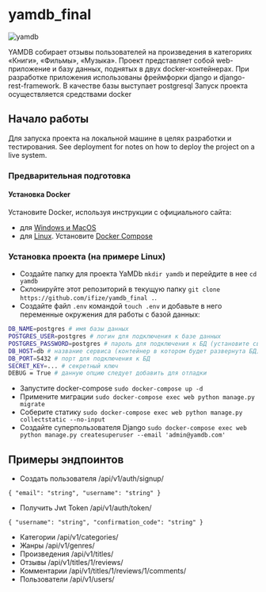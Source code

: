 # yamdb_final
![yamdb](https://github.com/ilshat2/yamdb_final/actions/workflows/yamdb_workflow.yml/badge.svg)

YAMDB собирает отзывы пользователей на произведения в категориях «Книги», «Фильмы», «Музыка». Проект представляет собой web-приложение и базу данных, поднятых в двух docker-контейнерах.
При разработке приложения использованы фреймфорки django и django-rest-framework. В качестве базы выступает postgresql Запуск проекта осуществляется средствами docker

## Начало работы

Для запуска проекта на локальной машине в целях разработки и тестирования. See deployment for notes on how to deploy the project on a live system.


### Предварительная подготовка

#### Установка Docker
Установите Docker, используя инструкции с официального сайта:
- для [Windows и MacOS](https://www.docker.com/products/docker-desktop) 
- для [Linux](https://docs.docker.com/engine/install/ubuntu/). Установите [Docker Compose](https://docs.docker.com/compose/install/)

### Установка проекта (на примере Linux)

- Создайте папку для проекта YaMDb `mkdir yamdb` и перейдите в нее `cd yamdb`
- Склонируйте этот репозиторий в текущую папку `git clone https://github.com/ifize/yamdb_final .`.
- Создайте файл `.env` командой `touch .env` и добавьте в него переменные окружения для работы с базой данных:
```sh
DB_NAME=postgres # имя базы данных
POSTGRES_USER=postgres # логин для подключения к базе данных
POSTGRES_PASSWORD=postgres # пароль для подключения к БД (установите свой)
DB_HOST=db # название сервиса (контейнер в котором будет развернута БД)
DB_PORT=5432 # порт для подключения к БД
SECRET_KEY=... # секретный ключ
DEBUG = True # данную опцию следует добавить для отладки
```
- Запустите docker-compose `sudo docker-compose up -d` 
- Примените миграции `sudo docker-compose exec web python manage.py migrate`
- Соберите статику `sudo docker-compose exec web python manage.py collectstatic --no-input`
- Создайте суперпользователя Django `sudo docker-compose exec web python manage.py createsuperuser --email 'admin@yamdb.com'`
## Примеры эндпоинтов
- Создать пользователя        /api/v1/auth/signup/
```
{ "email": "string", "username": "string" }
```
- Получить Jwt Token      /api/v1/auth/token/
```
{ "username": "string", "confirmation_code": "string" }
```
- Категории      /api/v1/categories/
- Жанры         /api/v1/genres/
- Произведения         /api/v1/titles/
- Отзывы        /api/v1/titles/1/reviews/
- Комментарии       /api/v1/titles/1/reviews/1/comments/
- Пользователи          /api/v1/users/

